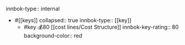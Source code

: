 innbok-type:: internal
- #[[keys]]
  collapsed:: true
  innbok-type:: [[key]]
  - #key 💰80 [[cost lines/Cost Structure]]
    innbok-key-rating:: 80
    background-color:: red



